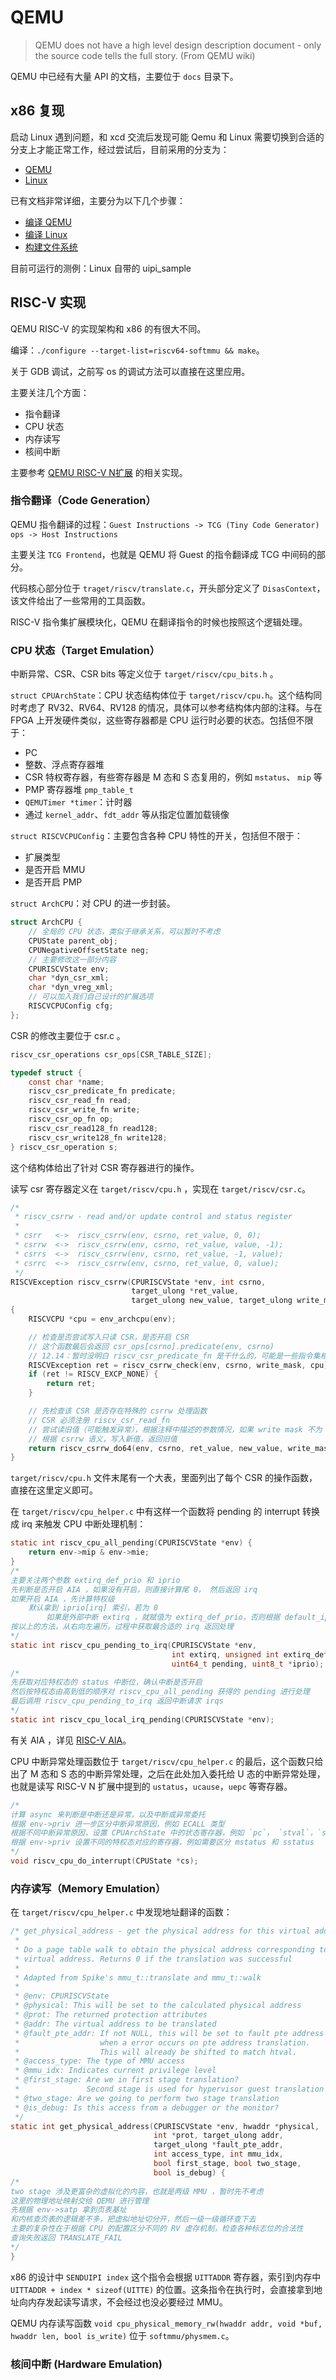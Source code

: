 # QEMU

> QEMU does not have a high level design description document - only the source code tells the full story. (From QEMU wiki)

QEMU 中已经有大量 API 的文档，主要位于 `docs` 目录下。

## x86 复现

启动 Linux 遇到问题，和 xcd 交流后发现可能 Qemu 和 Linux 需要切换到合适的分支上才能正常工作，经过尝试后，目前采用的分支为：

- [QEMU](https://github.com/OS-F-4/qemu-uintr/commit/8077f13cc8d37d229ced48755084563ec94b94c6)
- [Linux](https://github.com/OS-F-4/uintr-linux-kernel/commit/6015080e9ea64f9304f17f610d736cb1ed52924f)

已有文档非常详细，主要分为以下几个步骤：

- [编译 QEMU](https://github.com/OS-F-4/usr-intr/blob/main/ppt/%E5%B1%95%E7%A4%BA%E6%96%87%E6%A1%A3/qemu.md)
- [编译 Linux](https://github.com/OS-F-4/usr-intr/blob/main/ppt/%E5%B1%95%E7%A4%BA%E6%96%87%E6%A1%A3/linux-kernel.md)
- [构建文件系统](https://github.com/OS-F-4/usr-intr/blob/main/ppt/how-to-build-a-ubuntu-rootfs.md)

目前可运行的测例：Linux 自带的 uipi_sample

## RISC-V 实现

QEMU RISC-V 的实现架构和 x86 的有很大不同。

编译：`./configure --target-list=riscv64-softmmu && make`。

关于 GDB 调试，之前写 os 的调试方法可以直接在这里应用。

主要关注几个方面：

- 指令翻译
- CPU 状态
- 内存读写
- 核间中断

主要参考 [QEMU RISC-V N扩展](https://github.com/duskmoon314/qemu) 的相关实现。

### 指令翻译（Code Generation）

QEMU 指令翻译的过程：`Guest Instructions -> TCG (Tiny Code Generator) ops -> Host Instructions`

主要关注 `TCG Frontend`，也就是 QEMU 将 Guest 的指令翻译成 TCG 中间码的部分。

代码核心部分位于 `traget/riscv/translate.c`，开头部分定义了 `DisasContext`，该文件给出了一些常用的工具函数。

RISC-V 指令集扩展模块化，QEMU 在翻译指令的时候也按照这个逻辑处理。

### CPU 状态（Target Emulation）

中断异常、CSR、CSR bits 等定义位于 `target/riscv/cpu_bits.h` 。

`struct CPUArchState`：CPU 状态结构体位于 `target/riscv/cpu.h`。这个结构同时考虑了 RV32、RV64、RV128 的情况，具体可以参考结构体内部的注释。与在 FPGA 上开发硬件类似，这些寄存器都是 CPU 运行时必要的状态。包括但不限于：

- PC
- 整数、浮点寄存器堆
- CSR 特权寄存器，有些寄存器是 M 态和 S 态复用的，例如 `mstatus`、 `mip` 等
- PMP 寄存器堆 `pmp_table_t`
- `QEMUTimer *timer`：计时器
- 通过 `kernel_addr`、`fdt_addr` 等从指定位置加载镜像

`struct RISCVCPUConfig`：主要包含各种 CPU 特性的开关，包括但不限于：

- 扩展类型
- 是否开启 MMU
- 是否开启 PMP

`struct ArchCPU`：对 CPU 的进一步封装。

```c
struct ArchCPU {
    // 全局的 CPU 状态，类似于继承关系，可以暂时不考虑
    CPUState parent_obj;
    CPUNegativeOffsetState neg;
    // 主要修改这一部分内容
    CPURISCVState env;
    char *dyn_csr_xml;
    char *dyn_vreg_xml;
    // 可以加入我们自己设计的扩展选项
    RISCVCPUConfig cfg;
};
```

CSR 的修改主要位于 csr.c 。

```c
riscv_csr_operations csr_ops[CSR_TABLE_SIZE];

typedef struct {
    const char *name;
    riscv_csr_predicate_fn predicate;
    riscv_csr_read_fn read;
    riscv_csr_write_fn write;
    riscv_csr_op_fn op;
    riscv_csr_read128_fn read128;
    riscv_csr_write128_fn write128;
} riscv_csr_operation s;
```

这个结构体给出了针对 CSR 寄存器进行的操作。

读写 csr 寄存器定义在 `target/riscv/cpu.h` ，实现在 `target/riscv/csr.c`。

```c
/*
 * riscv_csrrw - read and/or update control and status register
 *
 * csrr   <->  riscv_csrrw(env, csrno, ret_value, 0, 0);
 * csrrw  <->  riscv_csrrw(env, csrno, ret_value, value, -1);
 * csrrs  <->  riscv_csrrw(env, csrno, ret_value, -1, value);
 * csrrc  <->  riscv_csrrw(env, csrno, ret_value, 0, value);
 */
RISCVException riscv_csrrw(CPURISCVState *env, int csrno,
                           target_ulong *ret_value,
                           target_ulong new_value, target_ulong write_mask)
{
    RISCVCPU *cpu = env_archcpu(env);

    // 检查是否尝试写入只读 CSR，是否开启 CSR
    // 这个函数最后会返回 csr_ops[csrno].predicate(env, csrno)
    // 12.14：暂时没明白 riscv_csr_predicate_fn 是干什么的，可能是一些指令集相关的检查
    RISCVException ret = riscv_csrrw_check(env, csrno, write_mask, cpu);
    if (ret != RISCV_EXCP_NONE) {
        return ret;
    }

    // 先检查该 CSR 是否存在特殊的 csrrw 处理函数
    // CSR 必须注册 riscv_csr_read_fn
    // 尝试读旧值（可能触发异常），根据注释中描述的参数情况，如果 write mask 不为 0,将新值 mask 运算之后写入（可能触发异常）
    // 根据 csrrw 语义，写入新值，返回旧值
    return riscv_csrrw_do64(env, csrno, ret_value, new_value, write_mask);
}
```

`target/riscv/cpu.h` 文件末尾有一个大表，里面列出了每个 CSR 的操作函数，直接在这里定义即可。

在 `target/riscv/cpu_helper.c` 中有这样一个函数将 pending 的 interrupt 转换成 irq 来触发 CPU 中断处理机制：

```c
static int riscv_cpu_all_pending(CPURISCVState *env) {
    return env->mip & env->mie;
}
/* 
主要关注两个参数 extirq_def_prio 和 iprio
先判断是否开启 AIA ，如果没有开启，则直接计算尾 0， 然后返回 irq
如果开启 AIA ，先计算特权级
    默认拿到 iprio[irq] 索引，若为 0
        如果是外部中断 extirq ，就赋值为 extirq_def_prio，否则根据 default_iprio 表中的信息拿到
按以上的方法，从右向左遍历，过程中获取最合适的 irq 返回处理
*/
static int riscv_cpu_pending_to_irq(CPURISCVState *env,
                                    int extirq, unsigned int extirq_def_prio,
                                    uint64_t pending, uint8_t *iprio);
/*
先获取对应特权态的 status 中断位，确认中断是否开启
然后按特权态由高到低的顺序对 riscv_cpu_all_pending 获得的 pending 进行处理
最后调用 riscv_cpu_pending_to_irq 返回中断请求 irqs
*/
static int riscv_cpu_local_irq_pending(CPURISCVState *env);
```

有关 AIA ，详见 [RISC-V AIA](https://github.com/riscv/riscv-aia)。

CPU 中断异常处理函数位于 `target/riscv/cpu_helper.c` 的最后，这个函数只给出了 M 态和 S 态的中断异常处理，之后在此处加入委托给 U 态的中断异常处理，也就是读写 RISC-V N 扩展中提到的 `ustatus`，`ucause`，`uepc` 等寄存器。

```c
/*
计算 async 来判断是中断还是异常，以及中断或异常委托
根据 env->priv 进一步区分中断异常原因，例如 ECALL 类型
根据不同中断异常原因，设置 CPUArchState 中的状态寄存器，例如 `pc`， `stval`，`sepc` 等
根据 env->priv 设置不同的特权态对应的寄存器，例如需要区分 mstatus 和 sstatus
*/
void riscv_cpu_do_interrupt(CPUState *cs);
```

### 内存读写（Memory Emulation）

在 `target/riscv/cpu_helper.c` 中发现地址翻译的函数：

```c
/* get_physical_address - get the physical address for this virtual address
 *
 * Do a page table walk to obtain the physical address corresponding to a
 * virtual address. Returns 0 if the translation was successful
 *
 * Adapted from Spike's mmu_t::translate and mmu_t::walk
 *
 * @env: CPURISCVState
 * @physical: This will be set to the calculated physical address
 * @prot: The returned protection attributes
 * @addr: The virtual address to be translated
 * @fault_pte_addr: If not NULL, this will be set to fault pte address
 *                  when a error occurs on pte address translation.
 *                  This will already be shifted to match htval.
 * @access_type: The type of MMU access
 * @mmu_idx: Indicates current privilege level
 * @first_stage: Are we in first stage translation?
 *               Second stage is used for hypervisor guest translation
 * @two_stage: Are we going to perform two stage translation
 * @is_debug: Is this access from a debugger or the monitor?
 */
static int get_physical_address(CPURISCVState *env, hwaddr *physical,
                                int *prot, target_ulong addr,
                                target_ulong *fault_pte_addr,
                                int access_type, int mmu_idx,
                                bool first_stage, bool two_stage,
                                bool is_debug) {
/*
two stage 涉及更富杂的虚拟化的内容，也就是两级 MMU ，暂时先不考虑
这里的物理地址映射交给 QEMU 进行管理
先根据 env->satp 拿到页表基址
和内核查页表的逻辑差不多，把虚拟地址切分开，然后一级一级循环查下去
主要的复杂性在于根据 CPU 的配置区分不同的 RV 虚存机制，检查各种标志位的合法性
查询失败返回 TRANSLATE_FAIL
*/                              
}
```

x86 的设计中 `SENDUIPI index` 这个指令会根据 `UITTADDR` 寄存器，索引到内存中 `UITTADDR + index * sizeof(UITTE)` 的位置。这条指令在执行时，会直接拿到地址向内存发起读写请求，不会经过也没必要经过 MMU。

QEMU 内存读写函数 `void cpu_physical_memory_rw(hwaddr addr, void *buf, hwaddr len, bool is_write)` 位于 `softmmu/physmem.c`。

### 核间中断 (Hardware Emulation)
